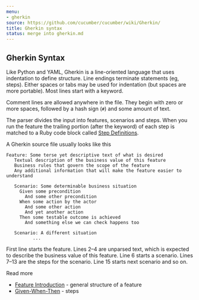 ```yaml
---
menu:
- gherkin
source: https://github.com/cucumber/cucumber/wiki/Gherkin/
title: Gherkin syntax
status: merge into gherkin.md
---
```


## Gherkin Syntax

Like Python and YAML, Gherkin is a line-oriented language that uses indentation
to define structure. Line endings terminate statements (eg, steps). Either
spaces or tabs may be used for indentation (but spaces are more portable). Most
lines start with a keyword.

Comment lines are allowed anywhere in the file. They begin with zero or more
spaces, followed by a hash sign (`#`) and some amount of text.

The parser divides the input into features, scenarios and steps. When you run
the feature the trailing portion (after the keyword) of each step is matched to
a Ruby code block called [Step Definitions](/cucumber/step-definitions/).

A Gherkin source file usually looks like this

```gherkin
Feature: Some terse yet descriptive text of what is desired
   Textual description of the business value of this feature
   Business rules that govern the scope of the feature
   Any additional information that will make the feature easier to understand

   Scenario: Some determinable business situation
     Given some precondition
       And some other precondition
     When some action by the actor
       And some other action
       And yet another action
     Then some testable outcome is achieved
       And something else we can check happens too

   Scenario: A different situation
          ...
```

First line starts the feature. Lines 2–4 are unparsed text, which is expected to
describe the business value of this feature. Line 6 starts a scenario. Lines
7–13 are the steps for the scenario. Line 15 starts next scenario and so on.

Read more

- [Feature Introduction](/gherkin/feature-introduction/) - general structure of a feature
- [Given-When-Then](/gherkin/given-when-then/) - steps
